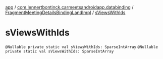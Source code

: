 [app](../../index.md) / [com.lennertbontinck.carmeetsandroidapp.databinding](../index.md) / [FragmentMeetingDetailsBindingLandImpl](index.md) / [sViewsWithIds](./s-views-with-ids.md)

# sViewsWithIds

`@Nullable private static val sViewsWithIds: SparseIntArray`
`@Nullable private static val sViewsWithIds: SparseIntArray`